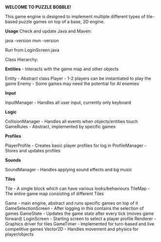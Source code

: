 **WELCOME TO PUZZLE BOBBLE!**

This game engine is designed to implement multiple different types of tile-based puzzle games on top of a base, 2D engine.

**Usage**
Check and update Java and Maven:

java -version
mvn -version

Run from LoginScreen.java

Class Hierarchy:

**Entities** - Interacts with the game map and other objects

Entity - Abstract class
Player - 1-2 players can be instantiated to play the game
Enemy - Some games may need the potential for AI enemies

**Input**

InputManager - Handles all user input, currently only keyboard

**Logic**

CollisionManager - Handles all events when objects/entities touch
GameRules - Abstract, implemented by specific games

**Profiles**

PlayerProfile - Creates basic player profiles for log in
ProfileManager - Stores and updates profiles

**Sounds**

SoundManager - Handles applying sound effects and bg music

**Tiles**

Tile - A single block which can have various looks/behaviours
TileMap - The entire game map consisting of different Tiles

Game - main engine, abstract and runs specific games on top of it
GameSelectionScreen - After logging in this contains the selection of games
GameState - Updates the game state after every tick (moves game forward)
LoginScreen - Starting screen to select a player profile
Renderer - Graphics driver for tiles
GameTimer - Implemented for turn-based and live competitive games
Vector2D - Handles movement and physics for player/objects
